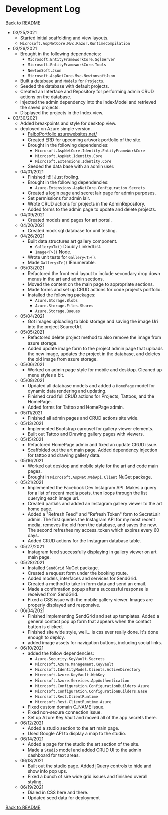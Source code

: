 # Development Log

[Back to README](README.md#change-log)

+ 03/25/2021
  + Started initial scaffolding and view layouts.
  + `Microsoft.AspNetCore.Mvc.Razor.RuntimeCompilation`
+ 03/26/2021
  + Brought in the following dependencies:
    + `Microsoft.EntityFrameworkCore.SqlServer`
    + `Microsoft.EntityFrameworkCore.Tools`
    + `NewtonSoft.Json`
    + `Microsoft.AspNetCore.Mvc.NewtonsoftJson`
  + Built a database and `Models` for `Projects`.
  + Seeded the database with default projects.
  + Created an Interface and Repository for performing admin CRUD actions on the database.
  + Injected the admin dependency into the IndexModel and retrieved the saved projects.
  + Displayed the projects in the Index view.
+ 03/30/2021
  + Added breakpoints and style for desktop view.
  + deployed on Azure simple version.
    + [FalboPortfolio.azurewebsites.net/](https://falboportfolio.azurewebsites.net/)
    + Created ERD for upcoming artwork portfolio of the site.
    + Brought in the following dependencies:
      + `Microsoft.AspNetCore.Identity.EntityFrameWorkCore`
      + `Microsoft.AspNet.Identity.Core`
      + `Microsoft.Extensions.Identity.Core`
    + Seeded the data base with an admin user.
  + 04/01/2021
    + Finished it!!! Just fooling.
    + Brought in the following dependencies:
      + `Azure.Extensions.AspNetCore.Configuration.Secrets`
    + Created a login page and secret lair page for admin purposes.
    + Set permissions for admin lair.
    + Wrote CRUD actions for projects in the AdminRepository.
    + Added forms to the admin page to update and delete projects.
  + 04/09/2021
    + Created models and pages for art portal.
  + 04/20/2021
    + Created mock sql database for unit testing.
  + 04/26/2021
    + Built data structures art gallery component.
      + `Gallery<T>()` Doubly LinkedList.
      + `Image<T>()` Node.
    + Wrote unit tests for `Gallery<T>()`.
    + Made `Gallery<T>()` IEnumerable.
  + 05/03/2021
    + Refactored the front end layout to include secondary drop down menus in the art and admin sections.
    + Moved the content on the main page to appropriate sections.
    + Made forms and set up CRUD actions for code projects portfolio.
    + Installed the following packages:
      + `Azure.Storage.Blobs`
      + `Azure.Storage.Files.Shares`
      + `Azure.Storage.Queues`
  + 05/04/2021
    + Got images uploading to blob storage and saving the image Uri into the project SourceUrl.
  + 05/05/2021
    + Refactored delete project method to also remove the image from azure storage.
    + Added update image form to the project admin page that uploads the new image, updates the project in the database, and deletes the old image from azure storage.
  + 05/06/2021
    + Worked on admin page style for mobile and desktop.  Cleaned up menu styles a bit.
  + 05/08/2021
    + Updated all database models and added a `HomePage` model for dynamic data rendering and updating.
    + Finished crud full CRUD actions for Projects, Tattoos, and the HomePage.
    + Added forms for Tattoo and HomePage admin.
  + 05/11/2021
    + Finished all admin pages and CRUD actions site wide.
  + 05/13/2021
    + Implemented Bootstrap carousel for gallery viewer elements.
    + Built out Tattoo and Drawing gallery pages with viewers.
  + 05/15/2021
    + Refactored HomePage admin and fixed an update CRUD issue.
    + Scaffolded out the art main page.  Added dependency injection for tattoo and drawing gallery data.
  + 05/16/2021
    + Worked out desktop and mobile style for the art and code main pages.
    + Brought in `Microsoft.AspNet.WebApi.Client` NuGet package.
  + 05/21/2021
    + Implemented the Facebook Dev Instagram API.  Makes a query for a list of recent media posts, then loops through the list querying each image url.
    + Created partials and added an Instagram gallery viewer to the art home page.
    + Added a "Refresh Feed" and "Refresh Token" form to SecretLair admin.  The first queries the Instagram API for my most recent media, removes the old from the database, and saves the new.  The second refreshes my access_token which expires every 60 days.
    + Added CRUD actions for the Instagram database table.
  + 05/27/2021
    + Instagram feed successfully displaying in gallery viewer on art main page.
  + 05/28/2021
    + Installed `SendGrid` NuGet package.
    + Created a request form under the booking route.
    + Added models, interfaces and services for SendGrid.
    + Created a method to take in form data and send an email.
    + Made a confirmation popup after a successful response is received from SendGrid.
    + Fixed a CSS issue with the mobile gallery viewer.  Images are properly displayed and responsive.
  + 06/04/2021
    + Finished implementing SendGrid and set up templates.  Added a general contact pop up form that appears when the contact button is clicked.
    + Finished site wide style, well... is css ever really done.  It's done enough to deploy.
    + added image assets for navigation buttons, including social links.
  + 06/10/2021
    + added the follow dependencies:
      + `Azure.Security.KeyVault.Secrets`
      + `Microsoft.Azure.Management.KeyVault`
      + `Microsoft.IdentityModel.Clients.ActiveDirectory`
      + `Microsoft.Azure.KeyVault.WebKey`
      + `Microsoft.Azure.Services.AppAuthentication`
      + `Microsoft.Configuration.ConfigurationBuilders.Azure`
      + `Microsoft.Configuration.ConfigurationBuilders.Base`
      + `Microsoft.Rest.ClientRuntime`
      + `Microsoft.Rest.ClientRuntime.Azure`
    + Fixed custom domain C_NAME issue.
    + Fixed non-secure connection issue.
    + Set up Azure Key Vault and moved all of the app secrets there.
  + 06/12/2021
    + Added a studio section to the art main page.
    + Used Google API to display a map to the studio.
  + 06/14/2021
    + Added a page for the studio the art section of the site.
    + Made a `Studio` model and added CRUD UI to the admin dashboard for text areas.
  + 06/18/2021
    + Built out the studio page. Added jQuery controls to hide and show info pop ups.
    + Fixed a bunch of sire wide grid issues and finished overall styling.
  + 06/19/2021
    + Dialed in CSS here and there.  
    + Updated seed data for deployment

[Back to README](README.md#change-log)
